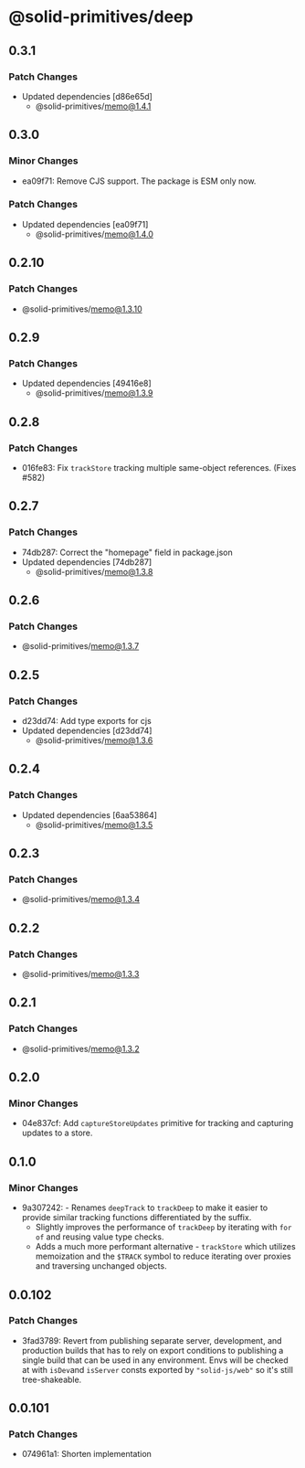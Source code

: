 # @solid-primitives/deep

## 0.3.1

### Patch Changes

- Updated dependencies [d86e65d]
  - @solid-primitives/memo@1.4.1

## 0.3.0

### Minor Changes

- ea09f71: Remove CJS support. The package is ESM only now.

### Patch Changes

- Updated dependencies [ea09f71]
  - @solid-primitives/memo@1.4.0

## 0.2.10

### Patch Changes

- @solid-primitives/memo@1.3.10

## 0.2.9

### Patch Changes

- Updated dependencies [49416e8]
  - @solid-primitives/memo@1.3.9

## 0.2.8

### Patch Changes

- 016fe83: Fix `trackStore` tracking multiple same-object references. (Fixes #582)

## 0.2.7

### Patch Changes

- 74db287: Correct the "homepage" field in package.json
- Updated dependencies [74db287]
  - @solid-primitives/memo@1.3.8

## 0.2.6

### Patch Changes

- @solid-primitives/memo@1.3.7

## 0.2.5

### Patch Changes

- d23dd74: Add type exports for cjs
- Updated dependencies [d23dd74]
  - @solid-primitives/memo@1.3.6

## 0.2.4

### Patch Changes

- Updated dependencies [6aa53864]
  - @solid-primitives/memo@1.3.5

## 0.2.3

### Patch Changes

- @solid-primitives/memo@1.3.4

## 0.2.2

### Patch Changes

- @solid-primitives/memo@1.3.3

## 0.2.1

### Patch Changes

- @solid-primitives/memo@1.3.2

## 0.2.0

### Minor Changes

- 04e837cf: Add `captureStoreUpdates` primitive for tracking and capturing updates to a store.

## 0.1.0

### Minor Changes

- 9a307242: - Renames `deepTrack` to `trackDeep` to make it easier to provide similar tracking functions differentiated by the suffix.
  - Slightly improves the performance of `trackDeep` by iterating with `for of` and reusing value type checks.
  - Adds a much more performant alternative - `trackStore` which utilizes memoization and the `$TRACK` symbol to reduce iterating over proxies and traversing unchanged objects.

## 0.0.102

### Patch Changes

- 3fad3789: Revert from publishing separate server, development, and production builds that has to rely on export conditions
  to publishing a single build that can be used in any environment.
  Envs will be checked at with `isDev`and `isServer` consts exported by `"solid-js/web"` so it's still tree-shakeable.

## 0.0.101

### Patch Changes

- 074961a1: Shorten implementation
